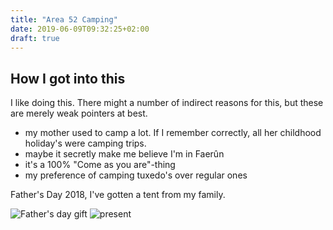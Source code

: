 ```yaml
---
title: "Area 52 Camping"
date: 2019-06-09T09:32:25+02:00
draft: true
---
```


## How I got into this
I like doing this. There might a number of indirect reasons for this, but these are merely weak pointers at best.

* my mother used to camp a lot. If I remember correctly, all her childhood holiday's were camping trips.
* maybe it secretly make me believe I'm in Faer&ucirc;n
* it's a 100% "Come as you are"-thing
* my preference of camping tuxedo's over regular ones

Father's Day 2018, I've gotten a tent from my family.

![Father's day gift](/images/DSC_1627.jpg)
<img src="/images/DSC_1627.jpg" alt="present">